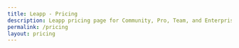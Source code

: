 ```yaml
---
title: Leapp - Pricing
description: Leapp pricing page for Community, Pro, Team, and Enterprise tier.
permalink: /pricing
layout: pricing
---
```

